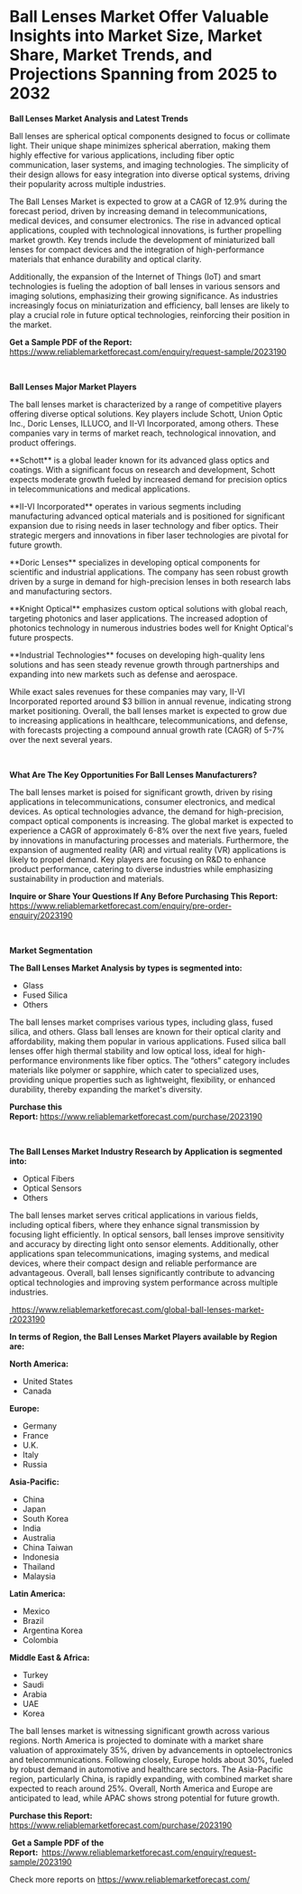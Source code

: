 <p><h1>Ball Lenses Market Offer Valuable Insights into Market Size, Market Share, Market Trends, and Projections Spanning from 2025 to 2032</h1></p><p><strong>Ball Lenses Market Analysis and Latest Trends</strong></p>
<p><p>Ball lenses are spherical optical components designed to focus or collimate light. Their unique shape minimizes spherical aberration, making them highly effective for various applications, including fiber optic communication, laser systems, and imaging technologies. The simplicity of their design allows for easy integration into diverse optical systems, driving their popularity across multiple industries.</p><p>The Ball Lenses Market is expected to grow at a CAGR of 12.9% during the forecast period, driven by increasing demand in telecommunications, medical devices, and consumer electronics. The rise in advanced optical applications, coupled with technological innovations, is further propelling market growth. Key trends include the development of miniaturized ball lenses for compact devices and the integration of high-performance materials that enhance durability and optical clarity. </p><p>Additionally, the expansion of the Internet of Things (IoT) and smart technologies is fueling the adoption of ball lenses in various sensors and imaging solutions, emphasizing their growing significance. As industries increasingly focus on miniaturization and efficiency, ball lenses are likely to play a crucial role in future optical technologies, reinforcing their position in the market.</p></p>
<p><strong>Get a Sample PDF of the Report:&nbsp;</strong> <a href="https://www.reliablemarketforecast.com/enquiry/request-sample/2023190?utm_campaign=2200&utm_medium=2&utm_source=Github&utm_content=ia&utm_term=11022025&utm_id=ball-lenses">https://www.reliablemarketforecast.com/enquiry/request-sample/2023190</a></p>
<p>&nbsp;</p>
<p><strong>Ball Lenses Major Market Players</strong></p>
<p><p>The ball lenses market is characterized by a range of competitive players offering diverse optical solutions. Key players include Schott, Union Optic Inc., Doric Lenses, ILLUCO, and II-VI Incorporated, among others. These companies vary in terms of market reach, technological innovation, and product offerings.</p><p>**Schott** is a global leader known for its advanced glass optics and coatings. With a significant focus on research and development, Schott expects moderate growth fueled by increased demand for precision optics in telecommunications and medical applications. </p><p>**II-VI Incorporated** operates in various segments including manufacturing advanced optical materials and is positioned for significant expansion due to rising needs in laser technology and fiber optics. Their strategic mergers and innovations in fiber laser technologies are pivotal for future growth.</p><p>**Doric Lenses** specializes in developing optical components for scientific and industrial applications. The company has seen robust growth driven by a surge in demand for high-precision lenses in both research labs and manufacturing sectors.</p><p>**Knight Optical** emphasizes custom optical solutions with global reach, targeting photonics and laser applications. The increased adoption of photonics technology in numerous industries bodes well for Knight Optical's future prospects.</p><p>**Industrial Technologies** focuses on developing high-quality lens solutions and has seen steady revenue growth through partnerships and expanding into new markets such as defense and aerospace.</p><p>While exact sales revenues for these companies may vary, II-VI Incorporated reported around $3 billion in annual revenue, indicating strong market positioning. Overall, the ball lenses market is expected to grow due to increasing applications in healthcare, telecommunications, and defense, with forecasts projecting a compound annual growth rate (CAGR) of 5-7% over the next several years.</p></p>
<p>&nbsp;</p>
<p><strong>What Are The Key Opportunities For Ball Lenses Manufacturers?</strong></p>
<p><p>The ball lenses market is poised for significant growth, driven by rising applications in telecommunications, consumer electronics, and medical devices. As optical technologies advance, the demand for high-precision, compact optical components is increasing. The global market is expected to experience a CAGR of approximately 6-8% over the next five years, fueled by innovations in manufacturing processes and materials. Furthermore, the expansion of augmented reality (AR) and virtual reality (VR) applications is likely to propel demand. Key players are focusing on R&D to enhance product performance, catering to diverse industries while emphasizing sustainability in production and materials.</p></p>
<p><strong>Inquire or Share Your Questions If Any Before Purchasing This Report:</strong> <a href="https://www.reliablemarketforecast.com/enquiry/pre-order-enquiry/2023190?utm_campaign=2200&utm_medium=2&utm_source=Github&utm_content=ia&utm_term=11022025&utm_id=ball-lenses">https://www.reliablemarketforecast.com/enquiry/pre-order-enquiry/2023190</a></p>
<p>&nbsp;</p>
<p><strong>Market Segmentation</strong></p>
<p><strong>The Ball Lenses Market Analysis by types is segmented into:</strong></p>
<p><ul><li>Glass</li><li>Fused Silica</li><li>Others</li></ul></p>
<p><p>The ball lenses market comprises various types, including glass, fused silica, and others. Glass ball lenses are known for their optical clarity and affordability, making them popular in various applications. Fused silica ball lenses offer high thermal stability and low optical loss, ideal for high-performance environments like fiber optics. The “others” category includes materials like polymer or sapphire, which cater to specialized uses, providing unique properties such as lightweight, flexibility, or enhanced durability, thereby expanding the market's diversity.</p></p>
<p><strong>Purchase this Report:&nbsp;</strong><a href="https://www.reliablemarketforecast.com/purchase/2023190?utm_campaign=2200&utm_medium=2&utm_source=Github&utm_content=ia&utm_term=11022025&utm_id=ball-lenses">https://www.reliablemarketforecast.com/purchase/2023190</a></p>
<p>&nbsp;</p>
<p><strong>The Ball Lenses Market Industry Research by Application is segmented into:</strong></p>
<p><ul><li>Optical Fibers</li><li>Optical Sensors</li><li>Others</li></ul></p>
<p><p>The ball lenses market serves critical applications in various fields, including optical fibers, where they enhance signal transmission by focusing light efficiently. In optical sensors, ball lenses improve sensitivity and accuracy by directing light onto sensor elements. Additionally, other applications span telecommunications, imaging systems, and medical devices, where their compact design and reliable performance are advantageous. Overall, ball lenses significantly contribute to advancing optical technologies and improving system performance across multiple industries.</p></p>
<p><a href="https://www.reliablemarketforecast.com/global-ball-lenses-market-r2023190?utm_campaign=2200&utm_medium=2&utm_source=Github&utm_content=ia&utm_term=11022025&utm_id=ball-lenses">&nbsp;https://www.reliablemarketforecast.com/global-ball-lenses-market-r2023190</a></p>
<p><strong>In terms of Region, the Ball Lenses Market Players available by Region are:</strong></p>
<p>
    <p> <strong> North America: </strong>
        <ul>
            <li>United States</li>
            <li>Canada</li>
        </ul>
        </p> 
    <p> <strong> Europe: </strong>
        <ul>
            <li>Germany</li>
            <li>France</li>
            <li>U.K.</li>
            <li>Italy</li>
            <li>Russia</li>
        </ul>
        </p> 
    <p> <strong> Asia-Pacific: </strong>
        <ul>
            <li>China</li>
            <li>Japan</li>
            <li>South Korea</li>
            <li>India</li>
            <li>Australia</li>
            <li>China Taiwan</li>
            <li>Indonesia</li>
            <li>Thailand</li>
            <li>Malaysia</li>
        </ul>
        </p> 
    <p> <strong> Latin America: </strong>
        <ul>
            <li>Mexico</li>
            <li>Brazil</li>
            <li>Argentina Korea</li>
            <li>Colombia</li>
        </ul>
        </p> 
    <p> <strong> Middle East & Africa: </strong>
        <ul>
            <li>Turkey</li>
            <li>Saudi</li>
            <li>Arabia</li>
            <li>UAE</li>
            <li>Korea</li>
        </ul>
    </p>
    </p>
<p><p>The ball lenses market is witnessing significant growth across various regions. North America is projected to dominate with a market share valuation of approximately 35%, driven by advancements in optoelectronics and telecommunications. Following closely, Europe holds about 30%, fueled by robust demand in automotive and healthcare sectors. The Asia-Pacific region, particularly China, is rapidly expanding, with combined market share expected to reach around 25%. Overall, North America and Europe are anticipated to lead, while APAC shows strong potential for future growth.</p></p>
<p><strong>Purchase this Report: </strong><a href="https://www.reliablemarketforecast.com/purchase/2023190?utm_campaign=2200&utm_medium=2&utm_source=Github&utm_content=ia&utm_term=11022025&utm_id=ball-lenses">https://www.reliablemarketforecast.com/purchase/2023190</a></p>
<p>&nbsp;<strong>Get a Sample PDF of the Report:&nbsp;&nbsp;</strong><a href="https://www.reliablemarketforecast.com/enquiry/request-sample/2023190?utm_campaign=2200&utm_medium=2&utm_source=Github&utm_content=ia&utm_term=11022025&utm_id=ball-lenses">https://www.reliablemarketforecast.com/enquiry/request-sample/2023190</a></p>
<p><strong></strong></p>
<p>Check more reports on <a href="https://www.reliablemarketforecast.com/?utm_campaign=2200&utm_medium=2&utm_source=Github&utm_content=ia&utm_term=11022025&utm_id=ball-lenses">https://www.reliablemarketforecast.com/</a></p>